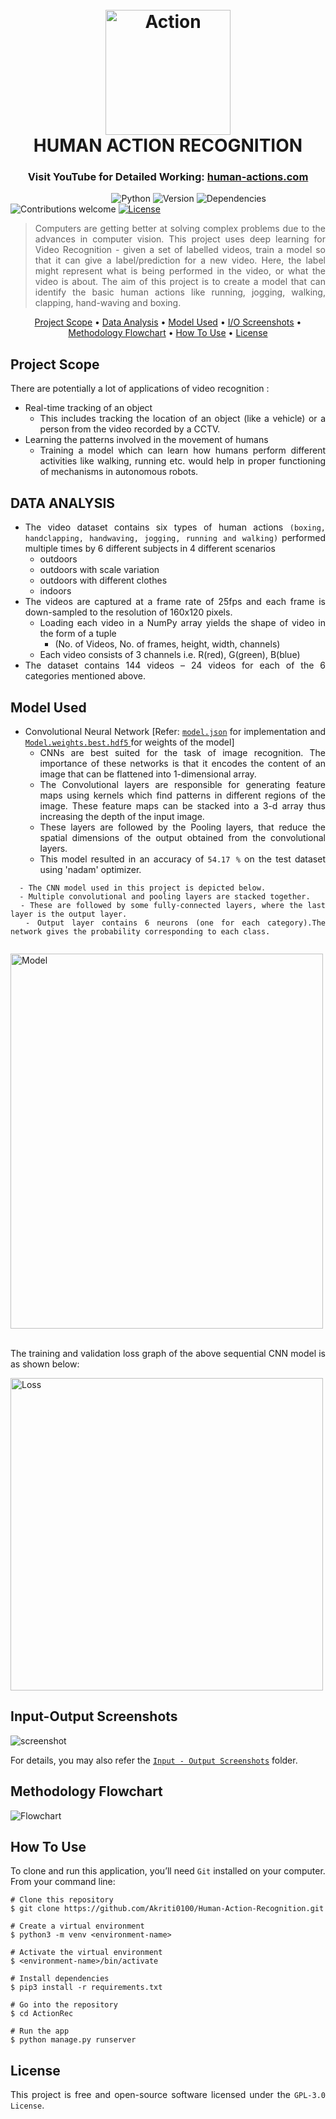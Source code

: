   <h1 align="center">
  <br>
  <img src="https://github.com/Akriti0100/Human-Action-Recognition/blob/main/images/Jogging.gif" alt="Action" width="200">
  <br>
  HUMAN ACTION RECOGNITION
  <br>
</h1>

<h3 align="center">Visit YouTube for Detailed Working: <a href="https://youtu.be/a7N-8x5jXFI" target="_blank"> human-actions.com </a></h3>

&nbsp;&nbsp;&nbsp;&nbsp;&nbsp;&nbsp;&nbsp;&nbsp;&nbsp;&nbsp;&nbsp;&nbsp;&nbsp;&nbsp;&nbsp;&nbsp;&nbsp;&nbsp;&nbsp;&nbsp;&nbsp;&nbsp;&nbsp;&nbsp;&nbsp;&nbsp;&nbsp;&nbsp;&nbsp;&nbsp;&nbsp;&nbsp;&nbsp;&nbsp;&nbsp;&nbsp;&nbsp;&nbsp;&nbsp;&nbsp;
![Python](https://img.shields.io/badge/python-3.8.1-blue)
![Version](https://img.shields.io/badge/version-1.0.0-orange)
![Dependencies](https://img.shields.io/badge/dependencies-up%20to%20date-brightgreen.svg)
![Contributions welcome](https://img.shields.io/badge/contributions-welcome-orange.svg)
[![License](https://img.shields.io/badge/license-%20GPL--3.0%20-blue)](https://github.com/Akriti0100/Antidote/blob/main/LICENSE.md)

<div align="justify">
<!-- # ?? Project overview -->

> Computers are getting better at solving complex problems due to the advances in computer vision. This project uses deep learning for Video Recognition - given a set of labelled videos, train a model so that it can give a label/prediction for a new video. Here, the label might represent what is being performed in the video, or what the video is about. The aim of this project is to create a model that can identify the basic human actions like running, jogging, 
walking, clapping, hand-waving and boxing.
</div>

<p align="center">
  <a href="#project-scope">Project Scope</a> •
  <a href="#data-analysis">Data Analysis</a> •
  <a href="#model-used">Model Used</a> •
  <a href="#input-output-screenshots">I/O Screenshots</a> •
  <a href="#methodology-flowchart">Methodology Flowchart</a> •
  <a href="#how-to-use">How To Use</a> •
  <a href="#license">License</a>
</p>

<div align="justify">
  
## Project Scope

There are potentially a lot of applications of video recognition :

* Real-time tracking of an object
  - This includes tracking the location of an object (like a vehicle) or a person from the video recorded by a CCTV.
* Learning the patterns involved in the movement of humans
  - Training a model which can learn how humans perform different activities like walking, running etc. would help in proper functioning of mechanisms in autonomous robots.

</div>

<div align="justify">
  
## DATA ANALYSIS

* The video dataset contains six types of human actions `(boxing, handclapping, handwaving, jogging, running and walking)` performed multiple times by 6 different subjects in 4 different scenarios 
  - outdoors
  - outdoors with scale variation
  - outdoors with different clothes
  - indoors
* The videos are captured at a frame rate of 25fps and each frame is down-sampled to the resolution of 160x120 pixels. 
  - Loading each video in a NumPy array yields the shape of video in the form of a tuple 
      - (No. of Videos, No. of frames, height, width, channels)
  - Each video consists of 3 channels i.e. R(red), G(green), B(blue)
* The dataset contains 144 videos – 24 videos for each of the 6 categories mentioned above.

</div>

<div align="justify">

## Model Used

* Convolutional Neural Network [Refer: <a href="https://github.com/Akriti0100/Human-Action-Recognition/blob/main/ActionRec/actions/model.json">`model.json`</a> for implementation and <a href="https://drive.google.com/file/d/1-9qVHM-f3FWYir2KCwPUUE0Tar5Ll_mi/view?usp=sharing">`Model.weights.best.hdf5` </a> for weights of the model]
  - CNNs are best suited for the task of image recognition. The importance of these networks is that it encodes the content of an image that can be flattened into 1-dimensional array.
  - The Convolutional layers are responsible for generating feature maps using kernels which find patterns in different regions of the image. These feature maps can be stacked into a 3-d array thus increasing the depth of the input image.
  - These layers are followed by the Pooling layers, that reduce the spatial dimensions of the output obtained from the convolutional layers.
  - This model resulted in an accuracy of `54.17 %` on the test dataset using 'nadam' optimizer.
  

```
  - The CNN model used in this project is depicted below. 
  - Multiple convolutional and pooling layers are stacked together.
  - These are followed by some fully-connected layers, where the last layer is the output layer. 
  - Output layer contains 6 neurons (one for each category).The network gives the probability corresponding to each class.
  
```
<img src="https://github.com/Akriti0100/Human-Action-Recognition/blob/main/images/cnn_model.png" alt="Model" width="500" height="600">
<br><br>
<p>The training and validation loss graph of the above sequential CNN model is as shown below:</p>
<img src="https://github.com/Akriti0100/Human-Action-Recognition/blob/main/images/modelLoss.png" alt="Loss" width="500">
 
</div>

<!--<div align="justify">-->
 
<!-- # ?? Project overview -->
<!--## Project Scope

> Everything today is moving towards digitalization. This platform designed will increase the efficiency of the hospitals and bring the specialists from the nooks and corners of the country available at a single platform. 
>
> It will help overcome the challenge of increased drop rate in the regular patient visits and also help patients to consult the doctors in case of emergency situations by fixing an appointment without the need to visit the hospital. 
>
> This would also help to overcome the problem of deficiency of human resources in the health sector which is prevalent at several levels such as between regions, between rural and urban areas and between private and public sectors. It's a platform to consult the health care specialists in the respective fields thus, bridging the gap between different sections of the society. 
>
> Apart from these, it aims to reduce the challenges faced by people who are looking online for health information regarding diseases, diagnosis and different treatments.
 
</div>-->

<div align="justify">
 
## Input-Output Screenshots
 
![screenshot](https://github.com/Akriti0100/Human-Action-Recognition/blob/main/images/Input-Output%20Screenshots.gif)
  
For details, you may also refer the <a href="https://github.com/Akriti0100/Human-Action-Recognition/tree/main/Input-Output%20Screenshots">`Input - Output Screenshots`</a> folder.

</div>

<div align="justify">
 
## Methodology Flowchart
 
<img src="https://github.com/Akriti0100/Human-Action-Recognition/blob/main/images/WorkFlow.jpg" alt="Flowchart">

</div>

<div align="justify">
 
## How To Use

To clone and run this application, you’ll need `Git` installed on your computer. <br>
From your command line:

```
# Clone this repository
$ git clone https://github.com/Akriti0100/Human-Action-Recognition.git

# Create a virtual environment
$ python3 -m venv <environment-name>

# Activate the virtual environment
$ <environment-name>/bin/activate

# Install dependencies
$ pip3 install -r requirements.txt

# Go into the repository
$ cd ActionRec

# Run the app
$ python manage.py runserver
```

</div>

<div align="justify">
 
## License
 
This project is free and open-source software licensed under the `GPL-3.0 License`.

</div>
